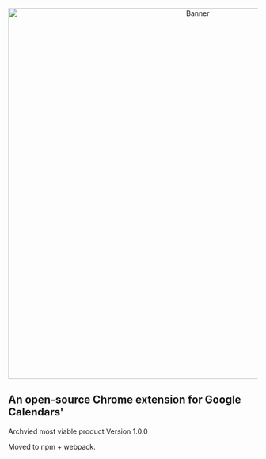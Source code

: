 <div align="center">
  <img src="https://github.com/bryanhuangg/gcal-hue/blob/main/images/Marquee%20Promo%20Tile%20-%20B1.png" alt="Banner" width="750"/>
</div>


## An open-source Chrome extension for Google Calendars'

Archvied most viable product Version 1.0.0

Moved to npm + webpack.

